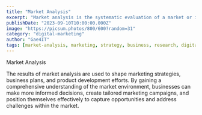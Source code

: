 ```yaml
---
title: "Market Analysis"
excerpt: "Market analysis is the systematic evaluation of a market or industry to gain insights into its dynamics, trends, opportunities, and challenges."
publishDate: "2023-09-10T10:00:00.000Z"
image: "https://picsum.photos/800/600?random=31"
category: "digital-marketing"
author: "Gae4IT"
tags: [market-analysis, marketing, strategy, business, research, digital-marketing]
---
```


Market Analysis

The results of market analysis are used to shape marketing strategies, business plans, and product development efforts. By gaining a comprehensive understanding of the market environment, businesses can make more informed decisions, create tailored marketing campaigns, and position themselves effectively to capture opportunities and address challenges within the market.